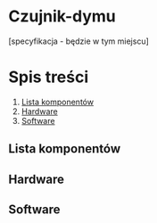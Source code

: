 # Czujnik-dymu

[specyfikacja - będzie w tym miejscu]

# Spis treści

1. [ Lista komponentów ](#part-list)
2. [ Hardware ](#hardware)
3. [ Software ](#software-architecture)

<a name="part-list"></a>
## Lista komponentów

<a name="hardware"></a>
## Hardware

<a name="software"></a>
## Software
